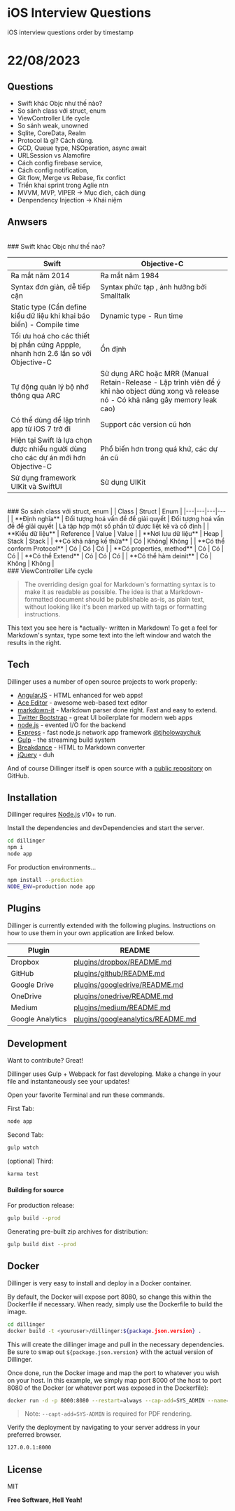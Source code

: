 # iOS Interview Questions

iOS interview questions order by timestamp

# 22/08/2023
## Questions

- Swift khác Objc như thế nào?
- So sánh class với struct, enum
- ViewController Life cycle
- So sánh weak, unowned
- Sqlite, CoreData, Realm
- Protocol là gì? Cách dùng.
- GCD, Queue type, NSOperation, async await
- URLSession vs Alamofire
- Cách config firebase service,
- Cách config notification,
- Git flow, Merge vs Rebase, fix confict
- Triển khai sprint trong Aglie ntn
- MVVM, MVP, VIPER -> Mục đích, cách dùng
- Denpendency Injection -> Khái niệm

## Anwsers
</br>
### Swift khác Objc như thế nào?

| Swift | Objective-C |
| ------ | ------ |
| Ra mắt năm 2014 | Ra mắt năm 1984 |
| Syntax đơn giản, dễ tiếp cận | Syntax phức tạp , ảnh hưởng bởi Smalltalk|
| Static type (Cần define kiểu dữ liệu khi khai báo biến) - Compile time |  Dynamic type - Run time|
| Tối ưu hoá cho các thiết bị phần cứng Appple,  nhanh hơn 2.6 lần so với Objective-C | Ổn định |
| Tự động quản lý bộ nhớ thông qua ARC  | Sử dụng ARC hoặc MRR (Manual Retain-Release -  Lập trình viên để ý khi nào object dùng xong và release nó - Có khả năng gây memory leak cao) |
| Có thể dùng để lập trình app từ iOS 7 trở đi| Support các version cũ hơn |
| Hiện tại Swift là lựa chọn được nhiều người dùng cho các dự án mới hơn Objective-C | Phổ biến hơn trong quá khứ, các dự án cũ | 
|Sử dụng framework UIKit và SwiftUI| Sử dụng UIKit|
</br>
### So sánh class với struct, enum
|  | Class | Struct | Enum |
|---|---|---|---|
| **Định nghĩa** | Đối tượng hoá vấn đề  để giải quyết  |  Đối tượng hoá vấn đề  để giải quyết   | Là tập hợp một số phần tử được liệt kê và cố định |
| **Kiểu dữ liệu** | Reference | Value | Value |
| **Nơi lưu dữ liệu** | Heap | Stack | Stack |
| **Có khả năng kế thừa** | Có | Không| Không |
| **Có thể conform Protocol** | Có | Có | Có |
| **Có properties, method** | Có | Có | Có |
| **Có thể Extend** | Có | Có | Có |
| **Có thể hàm deinit** | Có | Không | Không |
</br>
### ViewController Life cycle

> The overriding design goal for Markdown's
> formatting syntax is to make it as readable
> as possible. The idea is that a
> Markdown-formatted document should be
> publishable as-is, as plain text, without
> looking like it's been marked up with tags
> or formatting instructions.

This text you see here is *actually- written in Markdown! To get a feel
for Markdown's syntax, type some text into the left window and
watch the results in the right.

## Tech

Dillinger uses a number of open source projects to work properly:

- [AngularJS] - HTML enhanced for web apps!
- [Ace Editor] - awesome web-based text editor
- [markdown-it] - Markdown parser done right. Fast and easy to extend.
- [Twitter Bootstrap] - great UI boilerplate for modern web apps
- [node.js] - evented I/O for the backend
- [Express] - fast node.js network app framework [@tjholowaychuk]
- [Gulp] - the streaming build system
- [Breakdance](https://breakdance.github.io/breakdance/) - HTML
to Markdown converter
- [jQuery] - duh

And of course Dillinger itself is open source with a [public repository][dill]
 on GitHub.

## Installation

Dillinger requires [Node.js](https://nodejs.org/) v10+ to run.

Install the dependencies and devDependencies and start the server.

```sh
cd dillinger
npm i
node app
```

For production environments...

```sh
npm install --production
NODE_ENV=production node app
```

## Plugins

Dillinger is currently extended with the following plugins.
Instructions on how to use them in your own application are linked below.

| Plugin | README |
| ------ | ------ |
| Dropbox | [plugins/dropbox/README.md][PlDb] |
| GitHub | [plugins/github/README.md][PlGh] |
| Google Drive | [plugins/googledrive/README.md][PlGd] |
| OneDrive | [plugins/onedrive/README.md][PlOd] |
| Medium | [plugins/medium/README.md][PlMe] |
| Google Analytics | [plugins/googleanalytics/README.md][PlGa] |

## Development

Want to contribute? Great!

Dillinger uses Gulp + Webpack for fast developing.
Make a change in your file and instantaneously see your updates!

Open your favorite Terminal and run these commands.

First Tab:

```sh
node app
```

Second Tab:

```sh
gulp watch
```

(optional) Third:

```sh
karma test
```

#### Building for source

For production release:

```sh
gulp build --prod
```

Generating pre-built zip archives for distribution:

```sh
gulp build dist --prod
```

## Docker

Dillinger is very easy to install and deploy in a Docker container.

By default, the Docker will expose port 8080, so change this within the
Dockerfile if necessary. When ready, simply use the Dockerfile to
build the image.

```sh
cd dillinger
docker build -t <youruser>/dillinger:${package.json.version} .
```

This will create the dillinger image and pull in the necessary dependencies.
Be sure to swap out `${package.json.version}` with the actual
version of Dillinger.

Once done, run the Docker image and map the port to whatever you wish on
your host. In this example, we simply map port 8000 of the host to
port 8080 of the Docker (or whatever port was exposed in the Dockerfile):

```sh
docker run -d -p 8000:8080 --restart=always --cap-add=SYS_ADMIN --name=dillinger <youruser>/dillinger:${package.json.version}
```

> Note: `--capt-add=SYS-ADMIN` is required for PDF rendering.

Verify the deployment by navigating to your server address in
your preferred browser.

```sh
127.0.0.1:8000
```

## License

MIT

**Free Software, Hell Yeah!**

[//]: # (These are reference links used in the body of this note and get stripped out when the markdown processor does its job. There is no need to format nicely because it shouldn't be seen. Thanks SO - http://stackoverflow.com/questions/4823468/store-comments-in-markdown-syntax)

   [dill]: <https://github.com/joemccann/dillinger>
   [git-repo-url]: <https://github.com/joemccann/dillinger.git>
   [john gruber]: <http://daringfireball.net>
   [df1]: <http://daringfireball.net/projects/markdown/>
   [markdown-it]: <https://github.com/markdown-it/markdown-it>
   [Ace Editor]: <http://ace.ajax.org>
   [node.js]: <http://nodejs.org>
   [Twitter Bootstrap]: <http://twitter.github.com/bootstrap/>
   [jQuery]: <http://jquery.com>
   [@tjholowaychuk]: <http://twitter.com/tjholowaychuk>
   [express]: <http://expressjs.com>
   [AngularJS]: <http://angularjs.org>
   [Gulp]: <http://gulpjs.com>

   [PlDb]: <https://github.com/joemccann/dillinger/tree/master/plugins/dropbox/README.md>
   [PlGh]: <https://github.com/joemccann/dillinger/tree/master/plugins/github/README.md>
   [PlGd]: <https://github.com/joemccann/dillinger/tree/master/plugins/googledrive/README.md>
   [PlOd]: <https://github.com/joemccann/dillinger/tree/master/plugins/onedrive/README.md>
   [PlMe]: <https://github.com/joemccann/dillinger/tree/master/plugins/medium/README.md>
   [PlGa]: <https://github.com/RahulHP/dillinger/blob/master/plugins/googleanalytics/README.md>
